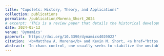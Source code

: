 ```yaml
---
title: "Cupolets: History, Theory, and Applications"
collection: publications
permalink: /publication/Morena_Short_2024
# excerpt: 'This is a review paper that details the historical development of cupolets and their successful integration into theoretical and computational science.'
date: 2024-05-13
venue: 'Dynamics'
paperurl: 'https://doi.org/10.3390/dynamics4020022'
citation: '<b>Matthew A. Morena</b> and Kevin M. Short, <a href="https://doi.org/10.3390/dynamics4020022" style="color:#0000FF;">Cupolets: History, Theory, and Applications</a>, <i>Dynamics</i>, 4(2), pp. 394-424 (2024)'
abstract: 'In chaos control, one usually seeks to stabilize the unstable periodic orbits (UPOs) that densely inhabit the attractors of many chaotic dynamical systems. These orbits collectively play a significant role in determining the dynamics and properties of chaotic systems and are said to form the skeleton of the associated attractors. While UPOs are insightful tools for analysis, they are naturally unstable and, as such, are difficult to find and computationally expensive to stabilize. An alternative to using UPOs is to approximate them using cupolets. Cupolets, a name derived from chaotic, unstable, periodic, orbit-lets, are a relatively new class of waveforms that represent highly accurate approximations to the UPOs of chaotic systems, but which are generated via a particular control scheme that applies tiny perturbations along Poincaré sections. Originally discovered in an application of secure chaotic communications, cupolets have since gone on to play pivotal roles in a number of theoretical and practical applications. These developments include using cupolets as wavelets for image compression, targeting in dynamical systems, a chaotic analog to quantum entanglement, an abstract reducibility classification, a basis for audio and video compression, and, most recently, their detection in a chaotic neuron model. This review will detail the historical development of cupolets, how they are generated, and their successful integration into theoretical and computational science and will also identify some unanswered questions and future directions for this work.'
---
```


<!-- Abstract: In chaos control, one usually seeks to stabilize the unstable periodic orbits (UPOs) that densely inhabit the attractors of many chaotic dynamical systems. These orbits collectively play a significant role in determining the dynamics and properties of chaotic systems and are said to form the skeleton of the associated attractors. While UPOs are insightful tools for analysis, they are naturally unstable and, as such, are difficult to find and computationally expensive to stabilize. An alternative to using UPOs is to approximate them using cupolets. Cupolets, a name derived from chaotic, unstable, periodic, orbit-lets, are a relatively new class of waveforms that represent highly accurate approximations to the UPOs of chaotic systems, but which are generated via a particular control scheme that applies tiny perturbations along Poincaré sections. Originally discovered in an application of secure chaotic communications, cupolets have since gone on to play pivotal roles in a number of theoretical and practical applications. These developments include using cupolets as wavelets for image compression, targeting in dynamical systems, a chaotic analog to quantum entanglement, an abstract reducibility classification, a basis for audio and video compression, and, most recently, their detection in a chaotic neuron model. This review will detail the historical development of cupolets, how they are generated, and their successful integration into theoretical and computational science and will also identify some unanswered questions and future directions for this work. -->

